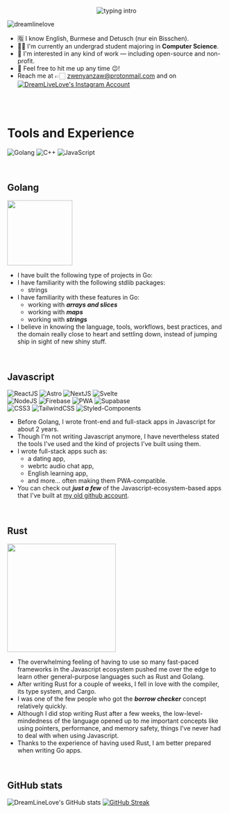 <p align="center">
<img src="https://readme-typing-svg.herokuapp.com?color=08CE90&center=true&vCenter=true&lines=My+name's+Zwe+Nyan+Zaw.;a+Student/Software+Engineer." alt="typing intro">
</p>
<p align="left"> <img src="https://komarev.com/ghpvc/?username=dreamlinelove&label=Profile%20views&color=0e75b6&style=flat-square" alt="dreamlinelove" /></p>

- 🈯 I know English, Burmese and Detusch (nur ein Bisschen).
- 👨‍🎓 I'm currently an undergrad student majoring in **Computer Science**.
- 🔎 I'm interested in any kind of work — including open-source and non-profit.
- 💬 Feel free to hit me up any time 😉! 
- Reach me at 👉🏻 zwenyanzaw@protonmail.com and on
<a href="https://linkedin.com/dreamlinelove" target="blank"><img align="center" src="https://img.shields.io/badge/Linkedin-0072b1.svg?style=for-the-badge&logo=LinkedIn&logoColor=white" alt="DreamLiveLove's Instagram Account" /></a>
<br>
<br>
<!---
- 🔭 I’m currently studying my bachelor's in **Computer Science**
--->

<!---
- 🚀 My current domain is **Server and Backend engineering**, although I have done a lot of frontend 
--->

<!---
- 🤔 So in a way I can do **both** frontend and backend
--->

<!---
- 💬 Ask me about **Rust, Golang, Javascript, and React**
--->

<!---
- 🌱 I’m currently learning **full-stack engineering**
--->

<!---
- 📫 Reach me at 👉🏻 **zwenyanzaw@protonmail.com**
--->

<!---
<h3 align="left">Connect with me:</h3>
<p align="left">
<a href="https://fb.com/dreamlinelove.dev" target="blank"><img align="center" src="https://img.shields.io/badge/Facebook-1877F2.svg?style=for-the-badge&logo=Facebook&logoColor=white" alt="DreamLiveLove's Facebook Account" /></a>
<a href="https://codepen.io/dreamlinelove" target="blank"><img align="center" src="https://img.shields.io/badge/CodePen-000000.svg?style=for-the-badge&logo=CodePen&logoColor=white" alt="DreamLiveLove's Codepen Account" /></a>
<a href="https://dev.to/dreamlinelove" target="blank"><img align="center" src="https://img.shields.io/badge/dev.to-0A0A0A.svg?style=for-the-badge&logo=devdotto&logoColor=white" alt="DreamLiveLove's Dev.to Account"/></a>
<a href="https://instagram.com/dreamlinelove.dev" target="blank"><img align="center" src="https://img.shields.io/badge/Instagram-E4405F.svg?style=for-the-badge&logo=Instagram&logoColor=white" alt="DreamLiveLove's Instagram Account" /></a>
--->

<!--
</p>
--->


# Tools and Experience
<p>
  <img src="https://img.shields.io/badge/Go-00ADD8?style=for-the-badge&logo=go&logoColor=white" alt="Golang">
  <!--
  <img src="https://img.shields.io/badge/Rust-000000?style=for-the-badge&logo=rust&logoColor=white" alt="Rust">
  --->
  <img src="https://img.shields.io/badge/C%2B%2B-00599C?style=for-the-badge&logo=c%2B%2B&logoColor=white" alt="C++">
  <img src="https://img.shields.io/badge/JavaScript-F7DF1E.svg?style=for-the-badge&logo=JavaScript&logoColor=black" alt="JavaScript">
</p>
<!--
<p>
  <img src="https://img.shields.io/badge/JavaScript-F7DF1E.svg?style=for-the-badge&logo=JavaScript&logoColor=black" alt="JavaScript">
  <img src="https://img.shields.io/badge/TypeScript-3178C6.svg?style=for-the-badge&logo=TypeScript&logoColor=white" alt="TypeScript">
</p>
--->
<br>

## Golang
<img src="https://www.golinuxcloud.com/wp-content/uploads/goher2-1-218x300.jpg" width="150px" />

<!--
- I have been coding in Go for a little over a month now, exploring the language, its syntax and the standard library.
--->
- I have built the following type of projects in Go:
- I have familiarity with the following stdlib packages:
	-  strings
- I have familiarity with these features in Go:
	<!--
	- module and import system
  	--->
	- working with ***arrays and slices***
	- working with ***maps***
 	<!--
	- working with ***pointers***
  	--->
	- working with ***strings***
   	<!--
	- using *defer, break, continue*
   	--->
- I believe in knowing the language, tools, workflows, best practices, and the domain really close to heart and settling down, instead of jumping ship in sight of new shiny stuff.
<br>

## Javascript
<p>
  <img src="https://img.shields.io/badge/React-61DAFB.svg?style=for-the-badge&logo=React&logoColor=black" alt="ReactJS">
  <img src="https://img.shields.io/badge/Astro-FF5D01.svg?style=for-the-badge&logo=astro&logoColor=white" alt="Astro">
  <img src="https://img.shields.io/badge/Next.js-000000.svg?style=for-the-badge&logo=nextdotjs&logoColor=white" alt="NextJS">
  <img src="https://img.shields.io/badge/Svelte-fff000.svg?style=for-the-badge&logo=Svelte&logoColor=**#aa1e1e**" alt="Svelte">
 <br>
  <img src="https://img.shields.io/badge/Node.js-339933.svg?style=for-the-badge&logo=nodedotjs&logoColor=white" alt="NodeJS">
  <img src="https://img.shields.io/badge/Firebase-f5820d.svg?style=for-the-badge&logo=Firebase&logoColor=white" alt="Firebase">
  <img src="https://img.shields.io/badge/PWA-5A0FC8.svg?style=for-the-badge&logo=PWA&logoColor=white" alt="PWA">
  <img src="https://img.shields.io/badge/Supabase-000000.svg?style=for-the-badge&logo=Supabase&logoColor=g" alt="Supabase">
<br>
  <img src="https://img.shields.io/badge/CSS3-1572B6.svg?style=for-the-badge&logo=CSS3&logoColor=white" alt="CSS3">
  <img src="https://img.shields.io/badge/Tailwind%20CSS-06B6D4.svg?style=for-the-badge&logo=Tailwind-CSS&logoColor=white" alt="TailwindCSS">
  <img src="https://img.shields.io/badge/styledcomponents-DB7093.svg?style=for-the-badge&logo=styled-components&logoColor=white" alt="Styled-Components">
 <br>
</p>

- Before Golang, I wrote front-end and full-stack apps in Javascript for about 2 years. 
- Though I'm not writing Javascript anymore, I have nevertheless stated the tools I've used and the kind of projects I've built using them.
- I wrote full-stack apps such as:
	- a dating app, 
	- webrtc audio chat app, 
	- English learning app,
	- and more... often making them PWA-compatible.
- You can check out ***just a few*** of the Javascript-ecosystem-based apps that I've built at <a href="https://github.com/dream-line-love/">my old github account</a>.
<br>

## Rust
<img src="https://rustacean.net/assets/rustacean-flat-gesture.png" width="250px" />

- The overwhelming feeling of having to use so many fast-paced frameworks in the Javascript ecosystem pushed me over the edge to learn other general-purpose languages such as Rust and Golang.
- After writing Rust for a couple of weeks, I fell in love with the compiler, its type system, and Cargo. 
- I was one of the few people who got the ***borrow checker*** concept relatively quickly.
- Although I did stop writing Rust after a few weeks, the low-level-mindedness of the language opened up to me important concepts like using pointers, performance, and memory safety, things I've never had to deal with when using Javascript.
- Thanks to the experience of having used Rust, I am better prepared when writing Go apps.
<br>

## GitHub stats

<!---
<h2 align="left">Languages and Tools:</h3>
--->

<!--
<h2 align="left">Languages and Tools:</h2>
<h4 style="margin: 5px; display: block; background: red;">I'm interested in writing:</h4>


<p>
  <img src="https://img.shields.io/badge/Go-00ADD8?style=for-the-badge&logo=go&logoColor=white" alt="Golang">
  <img src="https://img.shields.io/badge/Rust-000000?style=for-the-badge&logo=rust&logoColor=white" alt="Rust">
  <img src="https://img.shields.io/badge/C%2B%2B-00599C?style=for-the-badge&logo=c%2B%2B&logoColor=white" alt="C++">
</p>
<h4 style="margin: 5px; display: block; background: red;">I am also familiar with</h4>

<p>
  <img src="https://img.shields.io/badge/JavaScript-F7DF1E.svg?style=for-the-badge&logo=JavaScript&logoColor=black" alt="JavaScript">
  <img src="https://img.shields.io/badge/TypeScript-3178C6.svg?style=for-the-badge&logo=TypeScript&logoColor=white" alt="TypeScript">
</p>

<h4 style="margin: 5px; display: block; background: red;">I have also written a lot of frontend stuff such as</h4>
<p>
  <img src="https://img.shields.io/badge/React-61DAFB.svg?style=for-the-badge&logo=React&logoColor=black" alt="ReactJS">
  <img src="https://img.shields.io/badge/Astro-FF5D01.svg?style=for-the-badge&logo=astro&logoColor=white" alt="Astro">
  <img src="https://img.shields.io/badge/Next.js-000000.svg?style=for-the-badge&logo=nextdotjs&logoColor=white" alt="NextJS">
 <br>
  <img src="https://img.shields.io/badge/CSS3-1572B6.svg?style=for-the-badge&logo=CSS3&logoColor=white" alt="CSS3">
  <img src="https://img.shields.io/badge/Tailwind%20CSS-06B6D4.svg?style=for-the-badge&logo=Tailwind-CSS&logoColor=white" alt="TailwindCSS">
  <img src="https://img.shields.io/badge/styledcomponents-DB7093.svg?style=for-the-badge&logo=styled-components&logoColor=white" alt="Styled-Components">
 <br>
  <img src="https://img.shields.io/badge/Node.js-339933.svg?style=for-the-badge&logo=nodedotjs&logoColor=white" alt="NodeJS">
  <img src="https://img.shields.io/badge/Markdown-000000.svg?style=for-the-badge&logo=Markdown&logoColor=white" alt="Markdown">
  <img src="https://img.shields.io/badge/PWA-5A0FC8.svg?style=for-the-badge&logo=PWA&logoColor=white" alt="PWA">
 <br>
</p>
--->

<!--
## 👉🏻 Reach me at
- ### 📫 zwenyanzaw@protonmail.com
- ### 💼 linkedin.me/zwenyanzaw
<a href="https://linkedin.com/dreamlinelove" target="blank"><img align="center" src="https://img.shields.io/badge/Linkedin-0072b1.svg?style=for-the-badge&logo=LinkedIn&logoColor=white" alt="DreamLiveLove's Instagram Account" /></a> 
<a href="https://linkedin.com/dreamlinelove" target="blank"><img align="center" src="https://img.shields.io/badge/Protonmail-0072b1.svg?style=for-the-badge&logo=LinkedIn&logoColor=white" alt="DreamLiveLove's Instagram Account" /></a> 
--->


![DreamLineLove's GitHub stats](https://github-readme-stats.vercel.app/api?username=dreamlinelove&theme=tokyonight)
[![GitHub Streak](http://github-readme-streak-stats.herokuapp.com?user=DreamLineLove&theme=dark)](https://git.io/streak-stats)

<!--
**DreamLineLove/DreamLineLove** is a ✨ _special_ ✨ repository because its `README.md` (this file) appears on your GitHub profile.

Here are some ideas to get you started:

- 🔭 I’m currently working on ...
- 🌱 I’m currently learning ...
- 👯 I’m looking to collaborate on ...
- 🤔 I’m looking for help with ...
- 💬 Ask me about ...
- 📫 How to reach me: ...
- 😄 Pronouns: ...
- ⚡ Fun fact: ...
-->

